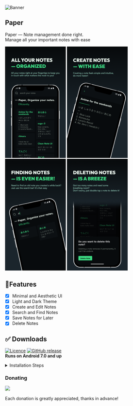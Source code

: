 ![Banner](https://user-images.githubusercontent.com/70282966/224508931-89716813-b737-4093-853c-c97bb8ef8c1a.svg)

## Paper
Paper — Note management done right.   
Manage all your important notes with ease
<p>
  <img src="assets/preview - 1.png" width="200"/>
  <img src="assets/preview - 2.png" width="200"/>
  <img src="assets/preview - 3.png" width="200"/>
  <img src="assets/preview - 4.png" width="200"/>
</p>

## 📝Features
- [x] Minimal and Aesthetic UI
- [x] Light and Dark Theme
- [x] Create and Edit Notes
- [x] Search and Find Notes
- [X] Save Notes for Later
- [x] Delete Notes

## ✅ Downloads
[![Licence](https://img.shields.io/github/license/dev-xero/done-app?style=for-the-badge&color=3DDC84)](./LICENSE)
[![GitHub release](https://img.shields.io/github/downloads/dev-xero/paper-app/total?color=3DDC84&label=Downloads&logo=android&style=for-the-badge)](https://github.com/dev-xero/paper-app/releases/tag/v1.0) 
<br />
**Runs on Android 7.0 and up**
<details>
  <summary> Installation Steps </summary>
  
  1. [Download the app](https://github.com/dev-xero/paper-app/releases/tag/v1.0) by clicking the green button or this link.
  2. Locate the file and install, you might get a warning, that's because the app isn't from the playstore, but it's safe to install.
  3. After installing, you should be able to use the app.
</details>

### Donating
<a href="https://www.buymeacoffee.com/xeroKun"><img src="https://img.buymeacoffee.com/button-api/?text=Buy me a coffee&emoji=&slug=xeroKun&button_colour=3DDC84&font_colour=FFFFFF&font_family=Lato&outline_colour=000000&coffee_colour=ffffff" /></a>

Each donation is greatly appreciated, thanks in advance!
